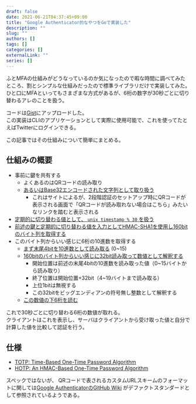 ```yaml
---
draft: false
date: 2021-06-21T04:37:45+09:00
title: "Google Authenticator的なやつをGoで実装した"
description: ""
slug: ""
authors: []
tags: []
categories: []
externalLink: ""
series: []
---
```


ふとMFAの仕組みがどうなっているのか気になったので暇な時間に調べてみたところ、割とシンプルな仕組みだったので標準ライブラリだけで実装してみた。  
ひと口にMFAといってもさまざまな方式があるが、6桁の数字が30秒ごとに切り替わるアレのことを扱う。

コードは[Gist](https://gist.github.com/lambdasawa/5ecf05b00b55abc26d65e5b836184ee5)にアップロードした。  
この実装はCLIのアプリケーションとして実際に使用可能で、これを使ってたとえばTwitterにログインできる。

この記事ではその仕組みについて簡単にまとめる。

## 仕組みの概要

- 事前に鍵を共有する
  - よくあるのはQRコードの読み取り
  - [あるいはBase32エンコードされた文字列として取り扱う](https://gist.github.com/lambdasawa/5ecf05b00b55abc26d65e5b836184ee5#file-main-go-L17)
    - これはサイトによるが、2段階認証のセットアップ時にQRコードが表示される画面で「QRコードが読み取れない場合はこちら」みたいなリンクを踏むと表示される
- [定期的に切り替わる値として、 `unix timestamp % 30` を扱う](https://gist.github.com/lambdasawa/5ecf05b00b55abc26d65e5b836184ee5#file-main-go-L46)
- [前述の鍵と定期的に切り替わる値を入力としてHMAC-SHA1を使用し160bitのバイト列を取得する](https://gist.github.com/lambdasawa/5ecf05b00b55abc26d65e5b836184ee5#file-main-go-L64)
- このバイト列からいい感じに6桁の10進数を取得する
  - [まず末尾4bitを10進数として読み取る](https://gist.github.com/lambdasawa/5ecf05b00b55abc26d65e5b836184ee5#file-main-go-L66) (0~15)
  - [160bitのバイト列からいい感じに32bit読み取って数値として解釈する](https://gist.github.com/lambdasawa/5ecf05b00b55abc26d65e5b836184ee5#file-main-go-L68)
    - 開始位置は前述の末尾4bitの10進数を読み取った値（0~15バイトから読み取り）
    - 終了位置は開始位置+32bit（4~19バイトまで読み取る）
    - 上位1bitは無視する
    - この32bitをビッグエンディアンの符号無し整数として解釈する
  - [この数値の下6桁を読む](https://gist.github.com/lambdasawa/5ecf05b00b55abc26d65e5b836184ee5#file-main-go-L70)

これで30秒ごとに切り替わる6桁の数値が取れる。  
クライアントはこれを表示し、サーバはクライアントから受け取った値と自分で計算した値を比較して認証を行う。

## 仕様

- [TOTP: Time-Based One-Time Password Algorithm](https://datatracker.ietf.org/doc/html/rfc6238)
- [HOTP: An HMAC-Based One-Time Password Algorithm](https://datatracker.ietf.org/doc/html/rfc4226)

スペックではないが、 QRコードで表されるカスタムURLスキームのフォーマットに関しては[Google AuthenticatorのGitHub Wiki](https://github.com/google/google-authenticator/wiki/Key-Uri-Format) がデファクトスタンダードとして参照されているようである。
